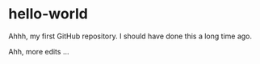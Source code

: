 # hello-world
Ahhh, my first GitHub repository.  I should have done this a long time ago.

Ahh, more edits ...
